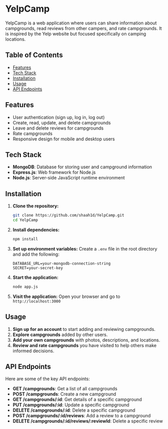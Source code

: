 # YelpCamp

YelpCamp is a web application where users can share information about campgrounds, read reviews from other campers, and rate campgrounds. It is inspired by the Yelp website but focused specifically on camping locations.

## Table of Contents
- [Features](#features)
- [Tech Stack](#tech-stack)
- [Installation](#installation)
- [Usage](#usage)
- [API Endpoints](#api-endpoints)
  
## Features
- User authentication (sign up, log in, log out)
- Create, read, update, and delete campgrounds
- Leave and delete reviews for campgrounds
- Rate campgrounds
- Responsive design for mobile and desktop users

## Tech Stack
- **MongoDB**: Database for storing user and campground information
- **Express.js**: Web framework for Node.js
- **Node.js**: Server-side JavaScript runtime environment

## Installation
1. **Clone the repository:**
    ```sh
    git clone https://github.com/shaah1d/YelpCamp.git
    cd YelpCamp
    ```

2. **Install dependencies:**
    ```sh
    npm install
    ```

3. **Set up environment variables:**
    Create a `.env` file in the root directory and add the following:
    ```plaintext
    DATABASE_URL=your-mongodb-connection-string
    SECRET=your-secret-key
    ```

4. **Start the application:**
    ```sh
    node app.js
    ```

5. **Visit the application:**
    Open your browser and go to `http://localhost:3000`

## Usage
1. **Sign up for an account** to start adding and reviewing campgrounds.
2. **Explore campgrounds** added by other users.
3. **Add your own campgrounds** with photos, descriptions, and locations.
4. **Review and rate campgrounds** you have visited to help others make informed decisions.



## API Endpoints
Here are some of the key API endpoints:

- **GET /campgrounds**: Get a list of all campgrounds
- **POST /campgrounds**: Create a new campground
- **GET /campgrounds/:id**: Get details of a specific campground
- **PUT /campgrounds/:id**: Update a specific campground
- **DELETE /campgrounds/:id**: Delete a specific campground
- **POST /campgrounds/:id/reviews**: Add a review to a campground
- **DELETE /campgrounds/:id/reviews/:reviewId**: Delete a specific review


